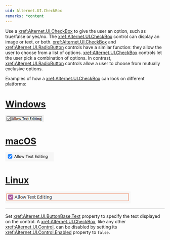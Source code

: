 ```yaml
---
uid: Alternet.UI.CheckBox
remarks: *content
---
```

Use a <xref:Alternet.UI.CheckBox> to give the user an option, such as true/false or yes/no.
The <xref:Alternet.UI.CheckBox> control can display an image or text, or both.
<xref:Alternet.UI.CheckBox> and <xref:Alternet.UI.RadioButton> controls have a similar function: they allow the user to
choose from a list of options. <xref:Alternet.UI.CheckBox> controls let the user pick a combination of options.
In contrast, <xref:Alternet.UI.RadioButton> controls allow a user to choose from mutually exclusive options.

Examples of how a <xref:Alternet.UI.CheckBox> can look on different platforms:

# [Windows](#tab/screenshot-windows)
![CheckBox on Windows](images/checkbox-windows.png)
# [macOS](#tab/screenshot-macos)
![CheckBox on macOS](images/checkbox-macos.png)
# [Linux](#tab/screenshot-linux)
![CheckBox on Linux](images/checkbox-linux.png)
***

Set <xref:Alternet.UI.ButtonBase.Text> property to specify the text displayed on the control.
A <xref:Alternet.UI.CheckBox>, like any other <xref:Alternet.UI.Control>, can be disabled by setting its <xref:Alternet.UI.Control.Enabled> property to `false`.